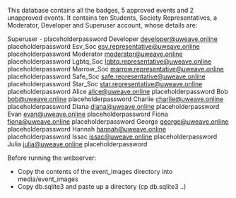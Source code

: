 This database contains all the badges, 5 approved events and 2 unapproved events. It contains ten Students, Society Representatives, a Moderator, Developer and Superuser account, whose details are:


Superuser       -                                   placeholderpassword
Developer       developer@uweave.online             placeholderpassword
Esv_Soc         esv.representative@uweave.online    placeholderpassword
Moderator       moderator@uweave.online             placeholderpassword
Lgbtq_Soc       lgbtq.representative@uweave.online  placeholderpassword
Marrow_Soc      marrow.representative@uweave.online placeholderpassword
Safe_Soc        safe.representative@uweave.online   placeholderpassword
Star_Soc        star.representative@uweave.online   placeholderpassword
Alice           alice@uweave.online                 placeholderpassword
Bob             bob@uweave.online                   placeholderpassword
Charlie         charlie@uweave.online               placeholderpassword
Diana           diana@uweave.online                 placeholderpassword
Evan            evan@uweave.online                  placeholderpassword
Fiona           fiona@uweave.online                 placeholderpassword
George          george@uweave.online                placeholderpassword
Hannah          hannah@uweave.online                placeholderpassword
Issac           issac@uweave.online                 placeholderpassword
Julia           julia@uweave.online                 placeholderpassword


Before running the webserver:
- Copy the contents of the event_images directory into media/event_images
- Copy db.sqlite3 and paste up a directory (cp db.sqlite3 ..)